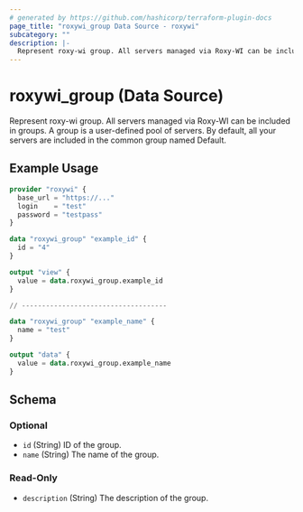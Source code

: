 ```yaml
---
# generated by https://github.com/hashicorp/terraform-plugin-docs
page_title: "roxywi_group Data Source - roxywi"
subcategory: ""
description: |-
  Represent roxy-wi group. All servers managed via Roxy-WI can be included in groups. A group is a user-defined pool of servers. By default, all your servers are included in the common group named Default.
---
```


# roxywi_group (Data Source)

Represent roxy-wi group. All servers managed via Roxy-WI can be included in groups. A group is a user-defined pool of servers. By default, all your servers are included in the common group named Default.

## Example Usage

```terraform
provider "roxywi" {
  base_url = "https://..."
  login    = "test"
  password = "testpass"
}

data "roxywi_group" "example_id" {
  id = "4"
}

output "view" {
  value = data.roxywi_group.example_id
}

// ------------------------------------

data "roxywi_group" "example_name" {
  name = "test"
}

output "data" {
  value = data.roxywi_group.example_name
}
```

<!-- schema generated by tfplugindocs -->

## Schema

### Optional

- `id` (String) ID of the group.
- `name` (String) The name of the group.

### Read-Only

- `description` (String) The description of the group.
